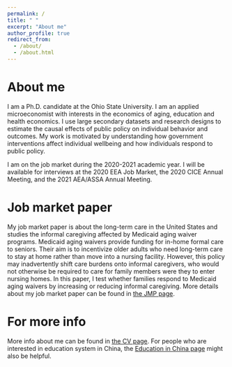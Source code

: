 ```yaml
---
permalink: /
title: " "
excerpt: "About me"
author_profile: true
redirect_from: 
  - /about/
  - /about.html
---
```

About me
======
I am a Ph.D. candidate at the Ohio State University. I am an applied microeconomist with interests in the economics of aging, education and health economics. I use large secondary datasets and research designs to estimate the causal effects of public policy on individual behavior and outcomes. My work is motivated by understanding how government interventions affect individual wellbeing and how individuals respond to public policy. 

I am on the job market during the 2020-2021 academic year. I will be available for interviews at the 2020 EEA Job Market, the 2020 CICE Annual Meeting, and the 2021 AEA/ASSA  Annual Meeting. 

Job market paper
======
My job market paper is about the long-term care in the United States and studies the informal caregiving affected by Medicaid aging waiver programs.
Medicaid aging waivers provide funding for in-home formal care to seniors. Their aim is
to incentivize older adults who need long-term care to stay at home rather than move into
a nursing facility. However, this policy may inadvertently shift care burdens onto informal
caregivers, who would not otherwise be required to care for family members were they to enter
nursing homes. In this paper, I test whether families respond to Medicaid aging waivers by
increasing or reducing informal caregiving. 
More details about my job market paper can be found in [the JMP page](https://emmazai.github.io/jmp/).


For more info
======
More info about me can be found in [the CV page](https://emmazai.github.io/cv/). For people who are interested in education system in China, the [Education in China page](https://emmazai.github.io/educationinchina/) might also be helpful.
